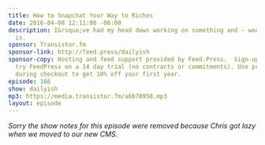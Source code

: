 ```yaml
---
title: How to Snapchat Your Way to Riches
date: 2016-04-08 12:11:00 -06:00
description: I&rsquo;ve had my head down working on something and - woop! - here it
  is.
sponsor: Transistor.fm
sponsor-link: http://feed.press/dailyish
sponsor-copy: Hosting and feed support provided by Feed.Press.  Sign-up today and
  try FeedPress on a 14 day trial (no contracts or commitments). Use promo code "dailyish"
  during checkout to get 10% off your first year.
episode: 166
show: dailyish
mp3: https://media.transistor.fm/a6b78958.mp3
layout: episode
---
```


<em>Sorry the show notes for this episode were removed because Chris got lazy when we moved to our new CMS</em>.
